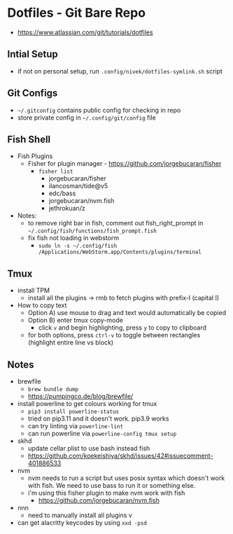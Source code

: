 # Dotfiles - Git Bare Repo

- https://www.atlassian.com/git/tutorials/dotfiles

## Intial Setup

- if not on personal setup, run `.config/nivek/dotfiles-symlink.sh` script

## Git Configs

- `~/.gitconfig` contains public config for checking in repo
- store private config in `~/.config/git/config` file

## Fish Shell

- Fish Plugins
  - Fisher for plugin manager - https://github.com/jorgebucaran/fisher
    - `fisher list`
      - jorgebucaran/fisher
      - ilancosman/tide@v5
      - edc/bass
      - jorgebucaran/nvm.fish
      - jethrokuan/z
- Notes:
  - to remove right bar in fish, comment out fish_right_prompt in `~/.config/fish/functions/fish_prompt.fish`
  - fix fish not loading in webstorm
    - `sudo ln -s ~/.config/fish /Applications/WebStorm.app/Contents/plugins/terminal`

## Tmux

- install TPM
  - install all the plugins -> rmb to fetch plugins with prefix-I (capital I)
- How to copy text
  - Option A) use mouse to drag and text would automatically be copied
  - Option B) enter tmux copy-mode
    - click `v` and begin highlighting, press `y` to copy to clipboard
  - for both options, press `ctrl-v` to toggle between rectangles (highlight entire line vs block)

## Notes

- brewfile
  - `brew bundle dump`
  - https://pumpingco.de/blog/brewfile/
- install powerline to get colours working for tmux
  - `pip3 install powerline-status`
  - tried on pip3.11 and it doesn't work. pip3.9 works
  - can try linting via `powerline-lint`
  - can run powerline via `powerline-config tmux setup`
- skhd
  - update cellar plist to use bash instead fish
  - https://github.com/koekeishiya/skhd/issues/42#issuecomment-401886533
- nvm
  - nvm needs to run a script but uses posix syntax which doesn't work with fish. We need to use bass to run it or something else.
  - i'm using this fisher plugin to make nvm work with fish
    - https://github.com/jorgebucaran/nvm.fish
- nnn
  - need to manually install all plugins v
- can get alacritty keycodes by using `xxd -psd`
